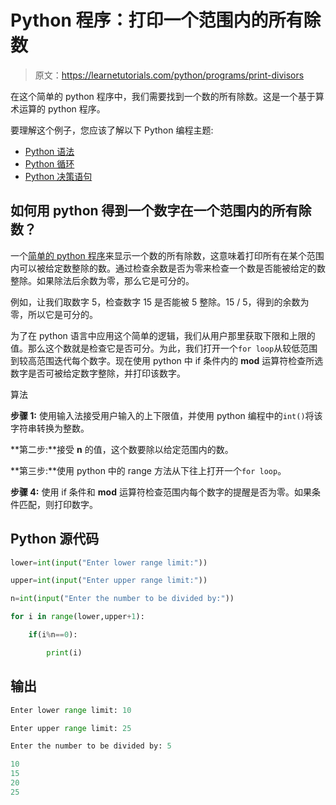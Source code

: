 # Python 程序：打印一个范围内的所有除数

> 原文：<https://learnetutorials.com/python/programs/print-divisors>

在这个简单的 python 程序中，我们需要找到一个数的所有除数。这是一个基于算术运算的 python 程序。

要理解这个例子，您应该了解以下 Python 编程主题:

*   [Python 语法](../../python/syntax-comments "Python Syntax")
*   [Python 循环](../../python/python-loop-tutorials "Loops in Python")
*   [Python 决策语句](../../python/decision-making-statements "Python decision making statements")

## 如何用 python 得到一个数字在一个范围内的所有除数？

一个[简单的 python 程序](../../python/introduction-tutorial "python introduction")来显示一个数的所有除数，这意味着打印所有在某个范围内可以被给定数整除的数。通过检查余数是否为零来检查一个数是否能被给定的数整除。如果除法后余数为零，那么它是可分的。

例如，让我们取数字 5，检查数字 15 是否能被 5 整除。15 / 5，得到的余数为零，所以它是可分的。

为了在 python 语言中应用这个简单的逻辑，我们从用户那里获取下限和上限的值。那么这个数就是检查它是否可分。为此，我们打开一个`for loop`从较低范围到较高范围迭代每个数字。现在使用 python 中 if 条件内的 **mod** 运算符检查所选数字是否可被给定数字整除，并打印该数字。

算法

**步骤 1:** 使用输入法接受用户输入的上下限值，并使用 python 编程中的`int()`将该字符串转换为整数。

**第二步:**接受 **n** 的值，这个数要除以给定范围内的数。

**第三步:**使用 python 中的 range 方法从下往上打开一个`for loop`。

**步骤 4:** 使用 if 条件和 **mod** 运算符检查范围内每个数字的提醒是否为零。如果条件匹配，则打印数字。

## Python 源代码

```py
lower=int(input("Enter lower range limit:"))

upper=int(input("Enter upper range limit:"))

n=int(input("Enter the number to be divided by:"))

for i in range(lower,upper+1):

    if(i%n==0):

        print(i)

```

## 输出

```py
Enter lower range limit: 10

Enter upper range limit: 25

Enter the number to be divided by: 5

10
15
20
25
```